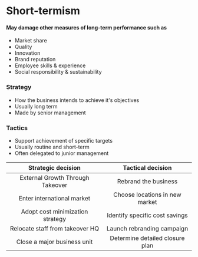 # Short-termism

#### May damage other measures of long-term performance such as
* Market share
* Quality
* Innovation
* Brand reputation
* Employee skills & experience
* Social responsibility & sustainability

### Strategy
* How the business intends to achieve it's objectives
* Usually long term
* Made by senior management

### Tactics
* Support achievement of specific targets
* Usually routine and short-term
* Often delegated to junior management

| Strategic decision               | Tactical decision               |
|:--------------------------------:|:-------------------------------:|
| External Growth Through Takeover | Rebrand the business            |
| Enter international market       | Choose locations in new market  |
| Adopt cost minimization strategy | Identify specific cost savings  |
| Relocate staff from takeover HQ  | Launch rebranding campaign      |
| Close a major business unit      | Determine detailed closure plan |
